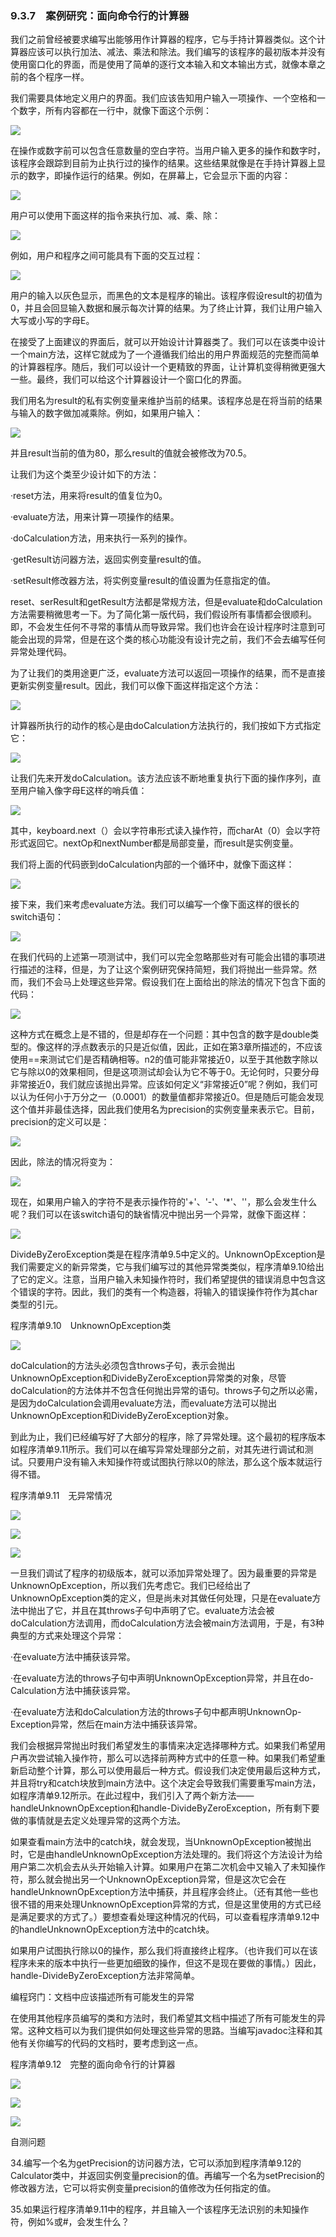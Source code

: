    

### 9.3.7　案例研究：面向命令行的计算器

我们之前曾经被要求编写出能够用作计算器的程序，它与手持计算器类似。这个计算器应该可以执行加法、减法、乘法和除法。我们编写的该程序的最初版本并没有使用窗口化的界面，而是使用了简单的逐行文本输入和文本输出方式，就像本章之前的各个程序一样。

我们需要具体地定义用户的界面。我们应该告知用户输入一项操作、一个空格和一个数字，所有内容都在一行中，就像下面这个示例：

![](../Images/image11023.gif)

在操作或数字前可以包含任意数量的空白字符。当用户输入更多的操作和数字时，该程序会跟踪到目前为止执行过的操作的结果。这些结果就像是在手持计算器上显示的数字，即操作运行的结果。例如，在屏幕上，它会显示下面的内容：

![](../Images/image11024.gif)

用户可以使用下面这样的指令来执行加、减、乘、除：

![](../Images/image11025.gif)

例如，用户和程序之间可能具有下面的交互过程：

![](0-Assets/Epubook/程序员编程语言经典合集（计算机科学丛书5册套装），javapython编程语言含经典教材龙书《编译原理》%20(Bruce%20Eckel%20%20Alfred%20V.%20Aho%20%20Monica%20S.%20Lam%20etc.)%20(Z-Library)/images/image11026.jpeg)

用户的输入以灰色显示，而黑色的文本是程序的输出。该程序假设result的初值为0，并且会回显输入数据和展示每次计算的结果。为了终止计算，我们让用户输入大写或小写的字母E。

在接受了上面建议的界面后，就可以开始设计计算器类了。我们可以在该类中设计一个main方法，这样它就成为了一个遵循我们给出的用户界面规范的完整而简单的计算器程序。随后，我们可以设计一个更精致的界面，让计算机变得稍微更强大一些。最终，我们可以给这个计算器设计一个窗口化的界面。

我们用名为result的私有实例变量来维护当前的结果。该程序总是在将当前的结果与输入的数字做加减乘除。例如，如果用户输入：

![](../Images/image11027.gif)

并且result当前的值为80，那么result的值就会被修改为70.5。

让我们为这个类至少设计如下的方法：

·reset方法，用来将result的值复位为0。

·evaluate方法，用来计算一项操作的结果。

·doCalculation方法，用来执行一系列的操作。

·getResult访问器方法，返回实例变量result的值。

·setResult修改器方法，将实例变量result的值设置为任意指定的值。

reset、serResult和getResult方法都是常规方法，但是evaluate和doCalculation方法需要稍微思考一下。为了简化第一版代码，我们假设所有事情都会很顺利。即，不会发生任何不寻常的事情从而导致异常。我们也许会在设计程序时注意到可能会出现的异常，但是在这个类的核心功能没有设计完之前，我们不会去编写任何异常处理代码。

为了让我们的类用途更广泛，evaluate方法可以返回一项操作的结果，而不是直接更新实例变量result。因此，我们可以像下面这样指定这个方法：

![](0-Assets/Epubook/程序员编程语言经典合集（计算机科学丛书5册套装），javapython编程语言含经典教材龙书《编译原理》%20(Bruce%20Eckel%20%20Alfred%20V.%20Aho%20%20Monica%20S.%20Lam%20etc.)%20(Z-Library)/images/image11028.jpeg)

计算器所执行的动作的核心是由doCalculation方法执行的，我们按如下方式指定它：

![](0-Assets/Epubook/程序员编程语言经典合集（计算机科学丛书5册套装），javapython编程语言含经典教材龙书《编译原理》%20(Bruce%20Eckel%20%20Alfred%20V.%20Aho%20%20Monica%20S.%20Lam%20etc.)%20(Z-Library)/images/image11029.jpeg)

让我们先来开发doCalculation。该方法应该不断地重复执行下面的操作序列，直至用户输入像字母E这样的哨兵值：

![](0-Assets/Epubook/程序员编程语言经典合集（计算机科学丛书5册套装），javapython编程语言含经典教材龙书《编译原理》%20(Bruce%20Eckel%20%20Alfred%20V.%20Aho%20%20Monica%20S.%20Lam%20etc.)%20(Z-Library)/images/image11030.jpeg)

其中，keyboard.next（）会以字符串形式读入操作符，而charAt（0）会以字符形式返回它。nextOp和nextNumber都是局部变量，而result是实例变量。

我们将上面的代码嵌到doCalculation内部的一个循环中，就像下面这样：

![](0-Assets/Epubook/程序员编程语言经典合集（计算机科学丛书5册套装），javapython编程语言含经典教材龙书《编译原理》%20(Bruce%20Eckel%20%20Alfred%20V.%20Aho%20%20Monica%20S.%20Lam%20etc.)%20(Z-Library)/images/image11031.jpeg)

接下来，我们来考虑evaluate方法。我们可以编写一个像下面这样的很长的switch语句：

![](0-Assets/Epubook/程序员编程语言经典合集（计算机科学丛书5册套装），javapython编程语言含经典教材龙书《编译原理》%20(Bruce%20Eckel%20%20Alfred%20V.%20Aho%20%20Monica%20S.%20Lam%20etc.)%20(Z-Library)/images/image11032.jpeg)

在我们代码的上述第一项测试中，我们可以完全忽略那些对有可能会出错的事项进行描述的注释，但是，为了让这个案例研究保持简短，我们将抛出一些异常。然而，我们不会马上处理这些异常。假设我们在上面给出的除法的情况下包含下面的代码：

![](0-Assets/Epubook/程序员编程语言经典合集（计算机科学丛书5册套装），javapython编程语言含经典教材龙书《编译原理》%20(Bruce%20Eckel%20%20Alfred%20V.%20Aho%20%20Monica%20S.%20Lam%20etc.)%20(Z-Library)/images/image11033.jpeg)

这种方式在概念上是不错的，但是却存在一个问题：其中包含的数字是double类型的。像这样的浮点数表示的只是近似值，因此，正如在第3章所描述的，不应该使用==来测试它们是否精确相等。n2的值可能非常接近0，以至于其他数字除以它与除以0的效果相同，但是这项测试却会认为它不等于0。无论何时，只要分母非常接近0，我们就应该抛出异常。应该如何定义“非常接近0”呢？例如，我们可以认为任何小于万分之一（0.0001）的数量值都非常接近0。但是随后可能会发现这个值并非最佳选择，因此我们使用名为precision的实例变量来表示它。目前，precision的定义可以是：

![](../Images/image11034.gif)

因此，除法的情况将变为：

![](0-Assets/Epubook/程序员编程语言经典合集（计算机科学丛书5册套装），javapython编程语言含经典教材龙书《编译原理》%20(Bruce%20Eckel%20%20Alfred%20V.%20Aho%20%20Monica%20S.%20Lam%20etc.)%20(Z-Library)/images/image11035.jpeg)

现在，如果用户输入的字符不是表示操作符的'+'、'-'、'*'、'\'，那么会发生什么呢？我们可以在该switch语句的缺省情况中抛出另一个异常，就像下面这样：

![](0-Assets/Epubook/程序员编程语言经典合集（计算机科学丛书5册套装），javapython编程语言含经典教材龙书《编译原理》%20(Bruce%20Eckel%20%20Alfred%20V.%20Aho%20%20Monica%20S.%20Lam%20etc.)%20(Z-Library)/images/image11036.jpeg)

DivideByZeroException类是在程序清单9.5中定义的。UnknownOpException是我们需要定义的新异常类，它与我们编写过的其他异常类类似，程序清单9.10给出了它的定义。注意，当用户输入未知操作符时，我们希望提供的错误消息中包含这个错误的字符。因此，我们的类有一个构造器，将输入的错误操作符作为其char类型的引元。

程序清单9.10　UnknownOpException类

![](0-Assets/Epubook/程序员编程语言经典合集（计算机科学丛书5册套装），javapython编程语言含经典教材龙书《编译原理》%20(Bruce%20Eckel%20%20Alfred%20V.%20Aho%20%20Monica%20S.%20Lam%20etc.)%20(Z-Library)/images/image11037.jpeg)

doCalculation的方法头必须包含throws子句，表示会抛出UnknownOpException和DivideByZeroException异常类的对象，尽管doCalculation的方法体并不包含任何抛出异常的语句。throws子句之所以必需，是因为doCalculation会调用evaluate方法，而evaluate方法可以抛出UnknownOpException和DivideByZeroException对象。

到此为止，我们已经编写好了大部分的程序，除了异常处理。这个最初的程序版本如程序清单9.11所示。我们可以在编写异常处理部分之前，对其先进行调试和测试。只要用户没有输入未知操作符或试图执行除以0的除法，那么这个版本就运行得不错。

程序清单9.11　无异常情况

![](0-Assets/Epubook/程序员编程语言经典合集（计算机科学丛书5册套装），javapython编程语言含经典教材龙书《编译原理》%20(Bruce%20Eckel%20%20Alfred%20V.%20Aho%20%20Monica%20S.%20Lam%20etc.)%20(Z-Library)/images/image11038.jpeg)

![](0-Assets/Epubook/程序员编程语言经典合集（计算机科学丛书5册套装），javapython编程语言含经典教材龙书《编译原理》%20(Bruce%20Eckel%20%20Alfred%20V.%20Aho%20%20Monica%20S.%20Lam%20etc.)%20(Z-Library)/images/image11039.jpeg)

![](0-Assets/Epubook/程序员编程语言经典合集（计算机科学丛书5册套装），javapython编程语言含经典教材龙书《编译原理》%20(Bruce%20Eckel%20%20Alfred%20V.%20Aho%20%20Monica%20S.%20Lam%20etc.)%20(Z-Library)/images/image11040.jpeg)

一旦我们调试了程序的初级版本，就可以添加异常处理了。因为最重要的异常是UnknownOpException，所以我们先考虑它。我们已经给出了UnknownOpException类的定义，但是尚未对其做任何处理，只是在evaluate方法中抛出了它，并且在其throws子句中声明了它。evaluate方法会被doCalculation方法调用，而doCalculation方法会被main方法调用，于是，有3种典型的方式来处理这个异常：

·在evaluate方法中捕获该异常。

·在evaluate方法的throws子句中声明UnknownOpException异常，并且在do-Calculation方法中捕获该异常。

·在evaluate方法和doCalculation方法的throws子句中都声明UnknownOp-Exception异常，然后在main方法中捕获该异常。

我们会根据异常抛出时我们希望发生的事情来决定选择哪种方式。如果我们希望用户再次尝试输入操作符，那么可以选择前两种方式中的任意一种。如果我们希望重新启动整个计算，那么可以使用最后一种方式。假设我们决定使用最后这种方式，并且将try和catch块放到main方法中。这个决定会导致我们需要重写main方法，如程序清单9.12所示。在此过程中，我们引入了两个新方法——handleUnknownOpException和handle-DivideByZeroException，所有剩下要做的事情就是去定义处理异常的这两个方法。

如果查看main方法中的catch块，就会发现，当UnknownOpException被抛出时，它是由handleUnknownOpException方法处理的。我们将这个方法设计为给用户第二次机会去从头开始输入计算。如果用户在第二次机会中又输入了未知操作符，那么就会抛出另一个UnknownOpException异常，但是这次它会在handleUnknownOpException方法中捕获，并且程序会终止。（还有其他一些也很不错的用来处理UnknownOpException异常的方式，但是这里使用的方式已经是满足要求的方式了。）要想查看处理这种情况的代码，可以查看程序清单9.12中的handleUnknownOpException方法中的catch块。

如果用户试图执行除以0的操作，那么我们将直接终止程序。（也许我们可以在该程序未来的版本中执行一些更加细致的操作，但这不是现在要做的事情。）因此，handle-DivideByZeroException方法非常简单。

编程窍门：文档中应该描述所有可能发生的异常

在使用其他程序员编写的类和方法时，我们希望其文档中描述了所有可能发生的异常。这种文档可以为我们提供如何处理这些异常的思路。当编写javadoc注释和其他有关你编写的代码的文档时，要考虑到这一点。

程序清单9.12　完整的面向命令行的计算器

![](0-Assets/Epubook/程序员编程语言经典合集（计算机科学丛书5册套装），javapython编程语言含经典教材龙书《编译原理》%20(Bruce%20Eckel%20%20Alfred%20V.%20Aho%20%20Monica%20S.%20Lam%20etc.)%20(Z-Library)/images/image11041.jpeg)

![](0-Assets/Epubook/程序员编程语言经典合集（计算机科学丛书5册套装），javapython编程语言含经典教材龙书《编译原理》%20(Bruce%20Eckel%20%20Alfred%20V.%20Aho%20%20Monica%20S.%20Lam%20etc.)%20(Z-Library)/images/image11042.jpeg)

![](0-Assets/Epubook/程序员编程语言经典合集（计算机科学丛书5册套装），javapython编程语言含经典教材龙书《编译原理》%20(Bruce%20Eckel%20%20Alfred%20V.%20Aho%20%20Monica%20S.%20Lam%20etc.)%20(Z-Library)/images/image11043.jpeg)

自测问题

34.编写一个名为getPrecision的访问器方法，它可以添加到程序清单9.12的Calculator类中，并返回实例变量precision的值。再编写一个名为setPrecision的修改器方法，它可以将实例变量precision的值修改为任何指定的值。

35.如果运行程序清单9.11中的程序，并且输入一个该程序无法识别的未知操作符，例如%或#，会发生什么？